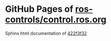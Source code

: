 GitHub Pages of [ros-controls/control.ros.org](https://github.com/ros-controls/control.ros.org.git)
===
Sphinx html documentation of [422f3f32](https://github.com/ros-controls/control.ros.org/tree/422f3f32946e5d19ebca5b20d8564f42ef5055af)
